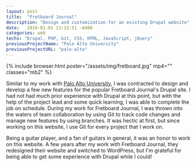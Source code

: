 ```yaml
---
layout: post
title:  "Fretboard Journal"
description: "Design and customization for an existing Drupal website"
date:   2016-01-01 13:12:51 -0400
categories: web
techs: "Drupal, PHP, Git, CSS, HTML, JavaScript, jQuery"
previousProjectName: "Palo Alto University"
previousProjectURL: "palo-alto"
---
```


<div class="container-thin mx-auto p2">

  {% include browser.html poster="/assets/img/fretboard.jpg" mp4="" classes="mb2" %}

  <p>Similar to my work with <a href="/posts/palo-alto.html">Palo Alto University</a>, I was contracted to design and develop a few new features for the popular Fretboard Journal's Drupal site. I had not had much prior experience with Drupal at this point, but with the help of the project lead and some quick learning, I was able to complete the job on schedule. During my work for Fretboard Journal, I was thrown into the waters of team collaboration by using Git to track code changes and manage new features by using branches. It was hectic at first, but since working on this website, I use Git for every project that I work on.</p>

  <p>Being a guitar player, and a fan of guitars in general, it was an honor to work on this website. A few years after my work with Fretboard Journal, they redesigned their website and switched to WordPress, but I'm grateful for being able to get some experience with Drupal while I could!</p>
  
</div>
